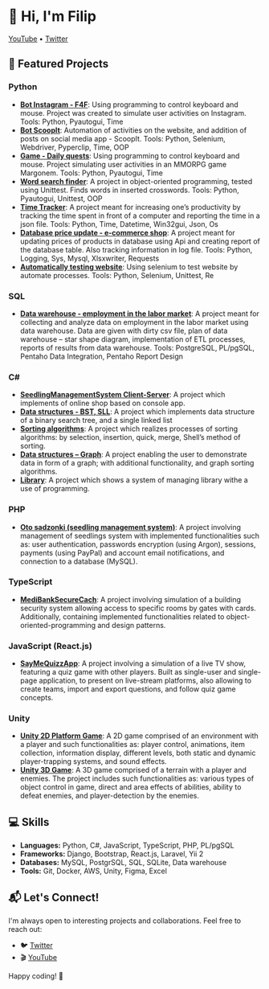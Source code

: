 # 👋 Hi, I'm Filip

[YouTube](https://www.youtube.com/channel/UC8y0uJpmXE1rLrn6gYq8cyQ) • [Twitter](https://twitter.com/wrobl_ewski)

## 🚀 Featured Projects

### Python
- [**Bot Instagram - F4F**](https://github.com/filipwroblewski/Instagram-bot-4F4): Using programming to control keyboard and mouse. Project was created to simulate user activities on Instagram. Tools: Python, Pyautogui, Time
- [**Bot ScoopIt**](https://github.com/filipwroblewski/ScoopIt-bot): Automation of activities on the website, and addition of posts on social media app - ScoopIt. 
Tools: Python, Selenium, Webdriver, Pyperclip, Time, OOP
- [**Game - Daily quests**](https://github.com/filipwroblewski/projects/tree/main/margonem%20daily%20quests): Using programming to control keyboard and mouse. Project simulating user activities in an MMORPG game Margonem. 
Tools: Python, Pyautogui, Time
- [**Word search finder**](https://github.com/filipwroblewski/word-search): A project in object-oriented programming, tested using Unittest. Finds words in inserted crosswords. 
Tools: Python, Pyautogui, Unittest, OOP
- [**Time Tracker**](https://github.com/filipwroblewski/TimeTracker): A project meant for increasing one’s productivity by tracking the time spent in front of a computer and reporting the time in a json file. 
Tools: Python, Time, Datetime, Win32gui, Json, Os
- [**Database price update - e-commerce shop**](https://github.com/filipwroblewski/database-price-update---e-commerce-shop): A project meant for updating prices of products in database using Api and creating report of the database table. Also tracking 
information in log file. 
Tools: Python, Logging, Sys, Mysql, Xlsxwriter, Requests
- [**Automatically testing website**](https://github.com/filipwroblewski/testing-tryton-website): Using selenium to test website by automate processes. 
Tools: Python, Selenium, Unittest, Re

### SQL
- [**Data warehouse - employment in the labor market**](https://github.com/filipwroblewski/data-warehouse-project-1): A project meant for collecting and analyze data on employment in the labor market using data warehouse. Data are given with dirty 
csv file, plan of data warehouse – star shape diagram, implementation of ETL processes, reports of results from data warehouse. 
Tools: PostgreSQL, PL/pgSQL, Pentaho Data Integration, Pentaho Report Design

### C#
- [**SeedlingManagementSystem Client-Server**](https://github.com/filipwroblewski/SeedlingManagementSystem_Client-Server): A project which implements of online shop based on console app.
- [**Data structures - BST, SLL**](https://github.com/filipwroblewski/wsb/blob/main/algorithms/bst%20and%20sll.cs): A project which implements data structure of a binary search tree, and a single linked list
- [**Sorting algorithms**](https://github.com/filipwroblewski/wsb/blob/main/algorithms/sorting%20algorithms.cs): A project which realizes processes of sorting algorithms: by selection, insertion, quick, merge, Shell’s method of sorting.
- [**Data structures – Graph**](https://github.com/filipwroblewski/wsb/blob/main/algorithms/Graphs.cs): A project enabling the user to demonstrate data in form of a graph; with additional functionality, and graph sorting algorithms.
- [**Library**](https://github.com/filipwroblewski/wsb/tree/main/object-oriented%20programming/biblioteka%20-%20consol): A project which shows a system of managing library withe a use of programming.

### PHP
- [**Oto sadzonki (seedling management system)**](https://github.com/filipwroblewski/oto_sadzonki): A project involving management of seedlings system with implemented functionalities such as: user authentication, passwords 
encryption (using Argon), sessions, payments (using PayPal) and account email notifications, and connection to a database (MySQL).

### TypeScript
- [**MediBankSecureCach**](https://github.com/filipwroblewski/MediBankSecureCash): A project involving simulation of a building security system allowing access to specific rooms by gates with cards. Additionally, 
containing implemented functionalities related to object-oriented-programming and design patterns.

### JavaScript (React.js)
- [**SayMeQuizzApp**](https://github.com/filipwroblewski/SayMeQuizzApp): A project involving a simulation of a live TV show, featuring a quiz game with other players. Built as single-user and single-page
application, to present on live-stream platforms, also allowing to create teams, import and export questions, and follow quiz game 
concepts.

### Unity
- [**Unity 2D Platform Game**](https://youtu.be/v04eeXcSThM): A 2D game comprised of an environment with a player and such functionalities as: player control, animations, item collection, 
information display, different levels, both static and dynamic player-trapping systems, and sound effects.
- [**Unity 3D Game**](https://youtu.be/CZXDpp8wKlo): A 3D game comprised of a terrain with a player and enemies. The project includes such functionalities as: various types of object 
control in game, direct and area effects of abilities, ability to defeat enemies, and player-detection by the enemies.

## 💻 Skills

- **Languages:** Python, C#, JavaScript, TypeScript, PHP, PL/pgSQL
- **Frameworks:** Django, Bootstrap, React.js, Laravel, Yii 2
- **Databases:** MySQL, PostgrSQL, SQL, SQLite, Data warehouse
- **Tools:** Git, Docker, AWS, Unity, Figma, Excel

## 📬 Let's Connect!

I'm always open to interesting projects and collaborations. Feel free to reach out:

- 🐦 [Twitter](https://twitter.com/wrobl_ewski)
- 🎬 [YouTube](https://www.youtube.com/channel/UC8y0uJpmXE1rLrn6gYq8cyQ)

Happy coding! 🚀
